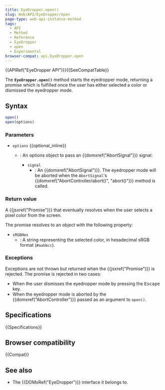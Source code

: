 ```yaml
---
title: EyeDropper.open()
slug: Web/API/EyeDropper/open
page-type: web-api-instance-method
tags:
  - API
  - Method
  - Reference
  - EyeDropper
  - open
  - Experimental
browser-compat: api.EyeDropper.open
---
```

{{APIRef("EyeDropper API")}}{{SeeCompatTable}}

The **`EyeDropper.open()`** method starts the eyedropper mode, returning a promise which is fulfilled once the user has either selected a color or dismissed the eyedropper mode.

## Syntax

```js
open()
open(options)
```

### Parameters

- `options` {{optional_inline}}

  - : An options object to pass an {{domxref("AbortSignal")}} signal:

    - `signal`
      - : An {{domxref("AbortSignal")}}. The eyedropper mode will be aborted when the `AbortSignal`'s {{domxref("AbortController/abort()", "abort()")}} method is called.

### Return value

A {{jsxref("Promise")}} that eventually resolves when the user selects a pixel color from the screen.

The promise resolves to an object with the following property:

- `sRGBHex`
  - : A string representing the selected color, in hexadecimal sRGB format (`#aabbcc`).

### Exceptions

Exceptions are not thrown but returned when the {{jsxref("Promise")}} is rejected.
The promise is rejected in two cases:

- When the user dismisses the eyedropper mode by pressing the <kbd>Escape</kbd> key.
- When the eyedropper mode is aborted by the {{domxref("AbortController")}} passed as an argument to `open()`.

## Specifications

{{Specifications}}

## Browser compatibility

{{Compat}}

## See also

- The {{DOMxRef("EyeDropper")}} interface it belongs to.
